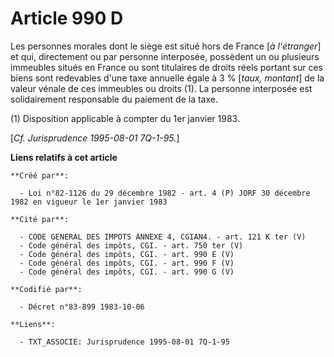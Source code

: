 # Article 990 D

Les personnes morales dont le siège est situé hors de France [*à l'étranger*] et qui, directement ou par personne interposée,
possèdent un ou plusieurs immeubles situés en France ou sont titulaires de droits réels portant sur ces biens sont redevables
d'une taxe annuelle égale à 3 % [*taux, montant*] de la valeur vénale de ces immeubles ou droits (1). La personne interposée
est solidairement responsable du paiement de la taxe. 

(1) Disposition applicable à compter du 1er janvier 1983.

[*Cf. Jurisprudence 1995-08-01 7Q-1-95.*]

**Liens relatifs à cet article**

	**Créé par**:

	  - Loi n°82-1126 du 29 décembre 1982 - art. 4 (P) JORF 30 décembre 1982 en vigueur le 1er janvier 1983

	**Cité par**:

	  - CODE GENERAL DES IMPOTS ANNEXE 4, CGIAN4. - art. 121 K ter (V)
	  - Code général des impôts, CGI. - art. 750 ter (V)
	  - Code général des impôts, CGI. - art. 990 E (V)
	  - Code général des impôts, CGI. - art. 990 F (V)
	  - Code général des impôts, CGI. - art. 990 G (V)

	**Codifié par**:

	  - Décret n°83-899 1983-10-06

	**Liens**:

	  - TXT_ASSOCIE: Jurisprudence 1995-08-01 7Q-1-95
